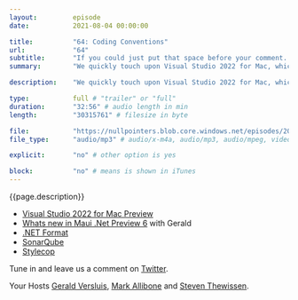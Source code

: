 ```yaml
---
layout:         episode
date: 			2021-08-04 00:00:00

title: 			"64: Coding Conventions"
url:        	"64"
subtitle: 		"If you could just put that space before your comment..."
summary: 		"We quickly touch upon Visual Studio 2022 for Mac, which is in private preview at the time of recording. Then we face the question as old as time. How can you work with different people on one code base without starting flamewars whenever you review pull requests? We discuss our experiences, helpers and mindsets in this episode."

description: 	"We quickly touch upon Visual Studio 2022 for Mac, which is in private preview at the time of recording. Then we face the question as old as time. How can you work with different people on one code base without starting flamewars whenever you review pull requests? We discuss our experiences, helpers and mindsets in this episode."

type:			full # "trailer" or "full"
duration: 		"32:56" # audio length in min
length: 		"30315761" # filesize in byte

file: 			"https://nullpointers.blob.core.windows.net/episodes/20210804_CodingConventions.mp3"
file_type: 		"audio/mp3" # audio/x-m4a, audio/mp3, audio/mpeg, video/quicktime, video/mp4, video/x-m4v, application/pdf, and document/x-epub

explicit: 		"no" # other option is yes

block: 			"no" # means is shown in iTunes
---
```


{{page.description}}

* [Visual Studio 2022 for Mac Preview](https://devblogs.microsoft.com/visualstudio/join-the-visual-studio-2022-for-mac-private-preview)
* [Whats new in Maui .Net Preview 6](https://www.youtube.com/watch?v=oGGooc44dhs&list=PLvmaC-XMqeBZnCAEuEcW9LsUnfQm65B1N&index=4) with Gerald
* [.NET Format](https://github.com/dotnet/format)
* [SonarQube](https://www.sonarqube.org/)
* [Stylecop](https://github.com/StyleCop/StyleCop)

Tune in and leave us a comment on [Twitter](https://twitter.com/nullpointersio).

Your Hosts [Gerald Versluis](https://twitter.com/jfversluis), [Mark Allibone](https://twitter.com/mallibone) and [Steven Thewissen](https://twitter.com/devnl).
